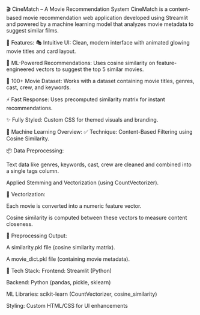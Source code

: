 🎬 CineMatch – A Movie Recommendation System
CineMatch is a content-based movie recommendation web application developed using Streamlit and powered by a machine learning model that analyzes movie metadata to suggest similar films.

🚀 Features:
🎭 Intuitive UI: Clean, modern interface with animated glowing movie titles and card layout.

🧠 ML-Powered Recommendations: Uses cosine similarity on feature-engineered vectors to suggest the top 5 similar movies.

🎥 100+ Movie Dataset: Works with a dataset containing movie titles, genres, cast, crew, and keywords.

⚡ Fast Response: Uses precomputed similarity matrix for instant recommendations.

✨ Fully Styled: Custom CSS for themed visuals and branding.

🧠 Machine Learning Overview:
✅ Technique: Content-Based Filtering using Cosine Similarity.

📦 Data Preprocessing:

Text data like genres, keywords, cast, crew are cleaned and combined into a single tags column.

Applied Stemming and Vectorization (using CountVectorizer).

🔢 Vectorization:

Each movie is converted into a numeric feature vector.

Cosine similarity is computed between these vectors to measure content closeness.

💾 Preprocessing Output:

A similarity.pkl file (cosine similarity matrix).

A movie_dict.pkl file (containing movie metadata).

📌 Tech Stack:
Frontend: Streamlit (Python)

Backend: Python (pandas, pickle, sklearn)

ML Libraries: scikit-learn (CountVectorizer, cosine_similarity)

Styling: Custom HTML/CSS for UI enhancements
